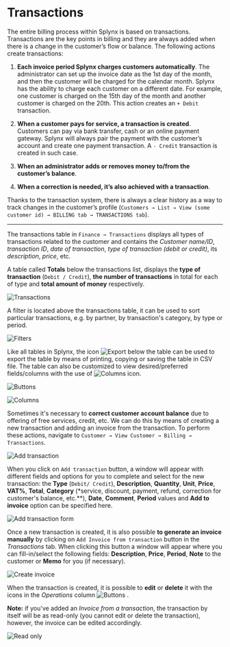 Transactions
============

The entire billing process within Splynx is based on transactions. Transactions are the key points in billing and they are always added when there is a change in the customer’s flow or balance. The following actions create transactions:

1. **Each invoice period Splynx charges customers automatically**. The administrator can set up the invoice date as the 1st day of the month, and then the customer will be charged for the calendar month.
Splynx has the ability to charge each customer on a different date. For example, one customer is charged on the 15th day of the month and another customer is charged on the 20th. This action creates an `+ Debit` transaction.

2. **When a customer pays for service, a transaction is created**. Customers can pay via bank transfer, cash or an online payment gateway. Splynx will always pair the payment with the customer’s account and create one payment transaction. A `- Credit` transaction is created in such case.

3. **When an administrator adds or removes money to/from the customer’s balance**.

4. **When a correction is needed, it’s also achieved with a transaction**.

Thanks to the transaction system, there is always a clear history as a way to track changes in the customer’s profile (`Customers → List → View (some customer id) → BILLING tab → TRANSACTIONS tab`).

---

The transactions table in `Finance → Transactions` displays all types of transactions related to the customer and contains the *Customer name/ID*, *transaction ID*, *date of transaction*, *type of transaction (debit or credit)*, its *description*, *price*, etc.

A table called **Totals** below the transactions list, displays the **type of transaction** (`Debit / Credit`), **the number of transactions** in total for each of type and **total amount of money** respectively.

  ![Transactions](./transactions.png)

A filter is located above the transactions table, it can be used to sort particular transactions, e.g. by partner, by transaction's category, by type or period.

  ![Filters](./filters.png)

Like all tables in Splynx, the icon <icon class="image-icon">![Export](export_icon.png)</icon> below the table can be used to export the table by means of printing, copying or saving the table in CSV file. The table can also be customized to view desired/preferred fields/columns with the use of <icon class="image-icon">![Columns](columns_icon.png)</icon> icon.

  ![Buttons](export.png)

  ![Columns](./columns.png)

Sometimes it's necessary to **correct customer account balance** due to offering of free services, credit, etc. We can do this by means of creating a new transaction and adding an invoice from the transaction. To perform these actions, navigate to `Customer → View Customer → Billing → Transactions`.

  ![Add transaction](./add_transaction.png)

When you click on `Add transaction` button, a window will appear with different fields and options for you to complete and select for the new transaction: the **Type** (`Debit/ Credit`), **Description**, **Quantity**, **Unit**, **Price**, **VAT%**, **Total**, **Category** (*service, discount, payment, refund, correction for customer's balance, etc.**), **Date**, **Comment**, **Period** values and **Add to invoice** option can be specified here.

  ![Add transaction form](./create_transaction_form.png)


Once a new transaction is created, it is also possible **to generate an invoice manually** by clicking on `Add Invoice from transaction` button in the *Transactions* tab. When clicking this button a window will appear where you can fill-in/select the following fields: **Description**, **Price**, **Period**, **Note** to the customer or **Memo** for you (if necessary).

  ![Create invoice](./create_invoice.png)

When the transaction is created, it is possible to **edit** or **delete** it with the icons in the *Operations* column <icon class="image-icon">![Buttons](./small_buttons.png)</icon> .

**Note:** if you've added an *Invoice from a transaction*, the transaction by itself will be as read-only (you cannot edit or delete the transaction), however, the invoice can be edited accordingly.

  ![Read only](./read_only.png)
